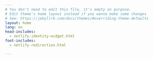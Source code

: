 ```yaml
---
# You don't need to edit this file, it's empty on purpose.
# Edit theme's home layout instead if you wanna make some changes
# See: https://jekyllrb.com/docs/themes/#overriding-theme-defaults
layout: home
lang: eu
head-includes:
  - netlify-identity-widget.html
foot-includes:
  - netlify-redirection.html

---
```

